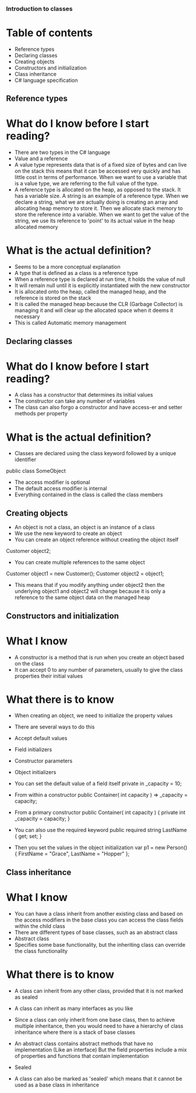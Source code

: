 ### Introduction to classes

# Table of contents
- Reference types
- Declaring classes
- Creating objects
- Constructors and initialization
- Class inheritance
- C# language specification



## Reference types

# What do I know before I start reading?
- There are two types in the C# language
 - Value and a reference
- A value type represents data that is of a fixed size of bytes and can live on the stack
  this means that it can be accessed very quickly and has little cost in terms of performance.
  When we want to use a variable that is a value type, we are referring to the full value of the type.
- A reference type is allocated on the heap, as opposed to the stack. It has a variable size.
  A string is an example of a reference type. When we declare a string, what we are actually doing is
  creating an array and allocating heap memory to store it. Then we allocate stack memory to store the
  reference into a variable. When we want to get the value of the string, we use its reference to 'point'
  to its actual value in the heap allocated memory

# What is the actual definition?
- Seems to be a more conceptual explanation
- A type that is defined as a class is a reference type
- When a reference type is declared at run time, it holds the value of null
- It will remain null until it is explicitly instantiated with the new constructor
- It is allocated onto the heap, called the managed heap, and the reference is stored on the stack
- It is called the managed heap because the CLR (Garbage Collector) is managing it and will clear
  up the allocated space when it deems it necessary
- This is called Automatic memory management


## Declaring classes

# What do I know before I start reading?
- A class has a constructor that determines its initial values
- The constructor can take any number of variables
- The class can also forgo a constructor and have access-er and setter methods per property

# What is the actual definition?
- Classes are declared using the class keyword followed by a unique identifier

public class SomeObject

- The access modifier is optional
- The default access modifier is internal
- Everything contained in the class is called the class members

## Creating objects

- An object is not a class, an object is an instance of a class
- We use the new keyword to create an object
- You can create an object reference without creating the object itself

Customer object2;

- You can create multiple references to the same object

Customer object1 = new Customer();
Customer object2 = object1;

- This means that if you modify anything under object2 then the underlying object1 and object2 will change
  because it is only a reference to the same object data on the managed heap

## Constructors and initialization

# What I know
- A constructor is a method that is run when you create an object based on the class
- It can accept 0 to any number of parameters, usually to give the class properties their initial values

# What there is to know
- When creating an object, we need to initialize the property values
- There are several ways to do this
 - Accept default values
 - Field initializers
 - Constructor parameters
 - Object initializers

- You can set the default value of a field itself
private in _capacity = 10;

- From within a constructor
public Container( int capacity ) => _capacity = capacity;

- From a primary constructor
public Container( int capacity )
{
    private int _capacity = capacity;
}

- You can also use the required keyword
public required string LastName { get; set; }
- Then you set the values in the object initialization
var p1 = new Person() { FirstName = "Grace", LastName = "Hopper" };

## Class inheritance

# What I know
- You can have a class inherit from another existing class and based on the access modifiers in the base class
  you can access the class fields within the child class
- There are different types of base classes, such as an abstract class
 - Abstract class
  - Specifies some base functionality, but the inheriting class can override the class functionality

# What there is to know
- A class can inherit from any other class, provided that it is not marked as sealed
- A class can inherit as many interfaces as you like
- Since a class can only inherit from one base class, then to achieve multiple inheritance, then you
  would need to have a hierarchy of class inheritance where there is a stack of base classes

- An abstract class contains abstract methods that have no implementation (Like an interface)
  But the field properties include a mix of properties and functions that contain implementation

- Sealed
 - A class can also be marked as 'sealed' which means that it cannot be used as a base class in inheritance
